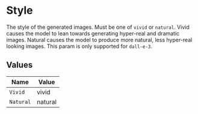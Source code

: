 # Style

The style of the generated images. Must be one of `vivid` or `natural`. Vivid causes the model to lean towards generating hyper-real and dramatic images. Natural causes the model to produce more natural, less hyper-real looking images. This param is only supported for `dall-e-3`.


## Values

| Name      | Value     |
| --------- | --------- |
| `Vivid`   | vivid     |
| `Natural` | natural   |